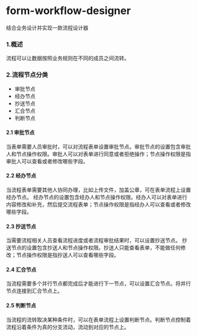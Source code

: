 # form-workflow-designer
结合业务设计并实现一款流程设计器

### 1.概述
流程可以让数据按照业务规则在不同的成员之间流转。

### 2.流程节点分类

- 审批节点
- 经办节点
- 抄送节点
- 汇合节点
- 判断节点

#### 2.1 审批节点
当表单需要人员审批时，可以对流程表单设置审批节点。审批节点的设置包含审批人和节点操作权限。审批人可以对表单进行同意或者拒绝操作；节点操作权限是指审批人可以查看或者修改哪些字段。

#### 2.2 经办节点
当流程表单需要其他人协同办理，比如上传文件，加盖公章，可在表单流程上设置经办节点。 经办节点的设置包含经办人和节点操作权限。经办人可以对表单进行内容修改和补充，然后提交流程表单；节点操作权限是指经办人可以查看或者修改哪些字段。

#### 2.3 抄送节点
当需要流程相关人员查看流程进度或者流程审批结果时，可以设置抄送节点。
抄送节点的设置包含抄送人和节点操作权限。抄送人只能查看表单，不能做任何修改；节点操作权限是指抄送人可以查看哪些字段。

#### 2.4 汇合节点
当流程需要多个并行节点都完成后才能进行下一节点，可以设置汇合节点。将并行节点连接到汇合节点上。

#### 2.5 判断节点
当流程的流转取决某种条件时，可以在表单流程上设置判断节点。判断节点控制着流程沿着条件为真的分支流动，流动到对应的节点上。
